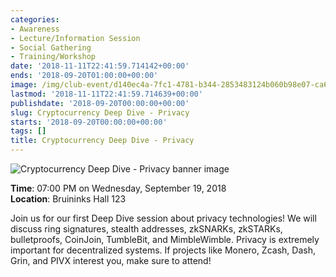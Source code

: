 ```yaml
---
categories:
- Awareness
- Lecture/Information Session
- Social Gathering
- Training/Workshop
date: '2018-11-11T22:41:59.714142+00:00'
ends: '2018-09-20T01:00:00+00:00'
image: /img/club-event/d140ec4a-7fc1-4781-b344-2853483124b060b98e07-ca69-4f59-90a7-da826ae8eedc.png
lastmod: '2018-11-11T22:41:59.714639+00:00'
publishdate: '2018-09-20T00:00:00+00:00'
slug: Cryptocurrency Deep Dive - Privacy
starts: '2018-09-20T00:00:00+00:00'
tags: []
title: Cryptocurrency Deep Dive - Privacy
---
```


<img src="/img/club-event/d140ec4a-7fc1-4781-b344-2853483124b060b98e07-ca69-4f59-90a7-da826ae8eedc.png" alt="Cryptocurrency Deep Dive - Privacy banner image" /><br>
    <p class="eventInfo">
        <strong>Time</strong>: 07:00 PM on Wednesday, September 19, 2018<br>
        <strong>Location</strong>: Bruininks Hall 123
    </p>
    <p>Join us for our first Deep Dive session about privacy technologies! We will discuss ring signatures, stealth addresses, zkSNARKs, zkSTARKs, bulletproofs, CoinJoin, TumbleBit, and MimbleWimble. Privacy is extremely important for decentralized systems. If projects like Monero, Zcash, Dash, Grin, and PIVX interest you, make sure to attend!</p>
<p>&nbsp;</p>
